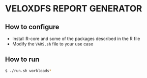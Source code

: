 # VELOXDFS REPORT GENERATOR
## How to configure
- Install R-core and some of the packages described in the R file
- Modify the `VARS.sh` file to your use case

## How to run
```sh
$ ./run.sh workloads*
```
